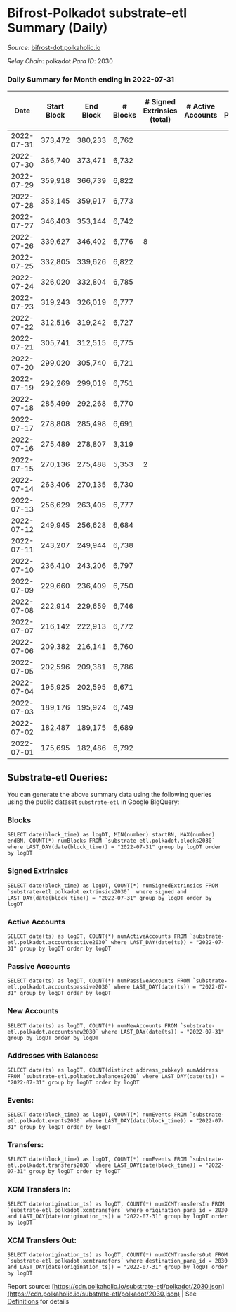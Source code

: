 # Bifrost-Polkadot substrate-etl Summary (Daily)

_Source_: [bifrost-dot.polkaholic.io](https://bifrost-dot.polkaholic.io)

*Relay Chain*: polkadot
*Para ID*: 2030



### Daily Summary for Month ending in 2022-07-31


| Date | Start Block | End Block | # Blocks | # Signed Extrinsics (total) | # Active Accounts | # Passive | # New | # Addresses with Balances | # Events | # Transfers | # XCM Transfers In | # XCM Transfers Out | Issues | 
| ---- | ----------- | --------- | -------- | --------------------------- | ----------------- | --------- | ----- | ------------------------- | -------- | ----------- | ------------------ | ------------------- | ------ |
| 2022-07-31 | 373,472 | 380,233 | 6,762 |  |  |  |  | 6 | 13,528 |   |   |   |  |
| 2022-07-30 | 366,740 | 373,471 | 6,732 |  |  |  |  | 6 | 13,468 |   |   |   |  |
| 2022-07-29 | 359,918 | 366,739 | 6,822 |  |  |  |  | 6 | 13,648 |   |   |   |  |
| 2022-07-28 | 353,145 | 359,917 | 6,773 |  |  |  |  | 6 | 13,549 |   |   |   |  |
| 2022-07-27 | 346,403 | 353,144 | 6,742 |  |  |  |  | 6 | 13,488 |   |   |   |  |
| 2022-07-26 | 339,627 | 346,402 | 6,776 | 8 |  |  |  | 6 | 13,597 |   |   |   |  |
| 2022-07-25 | 332,805 | 339,626 | 6,822 |  |  |  |  | 6 | 13,648 |   |   |   |  |
| 2022-07-24 | 326,020 | 332,804 | 6,785 |  |  |  |  | 6 | 13,573 |   |   |   |  |
| 2022-07-23 | 319,243 | 326,019 | 6,777 |  |  |  |  | 6 | 13,558 |   |   |   |  |
| 2022-07-22 | 312,516 | 319,242 | 6,727 |  |  |  |  | 6 | 13,458 |   |   |   |  |
| 2022-07-21 | 305,741 | 312,515 | 6,775 |  |  |  |  | 6 | 13,554 |   |   |   |  |
| 2022-07-20 | 299,020 | 305,740 | 6,721 |  |  |  |  | 6 | 13,445 |   |   |   |  |
| 2022-07-19 | 292,269 | 299,019 | 6,751 |  |  |  |  | 6 | 13,506 |   |   |   |  |
| 2022-07-18 | 285,499 | 292,268 | 6,770 |  |  |  |  | 6 | 13,544 |   |   |   |  |
| 2022-07-17 | 278,808 | 285,498 | 6,691 |  |  |  |  | 6 | 13,386 |   |   |   |  |
| 2022-07-16 | 275,489 | 278,807 | 3,319 |  |  |  |  | 6 | 6,639 |   |   |   |  |
| 2022-07-15 | 270,136 | 275,488 | 5,353 | 2 |  |  |  | 6 | 10,715 |   |   |   |  |
| 2022-07-14 | 263,406 | 270,135 | 6,730 |  |  |  |  | 6 | 13,464 |   |   |   |  |
| 2022-07-13 | 256,629 | 263,405 | 6,777 |  |  |  |  | 6 | 13,561 |   |   |   |  |
| 2022-07-12 | 249,945 | 256,628 | 6,684 |  |  |  |  | 6 | 13,372 |   |   |   |  |
| 2022-07-11 | 243,207 | 249,944 | 6,738 |  |  |  |  | 6 | 13,479 |   |   |   |  |
| 2022-07-10 | 236,410 | 243,206 | 6,797 |  |  |  |  | 6 | 13,598 |   |   |   |  |
| 2022-07-09 | 229,660 | 236,409 | 6,750 |  |  |  |  | 6 | 13,504 |   |   |   |  |
| 2022-07-08 | 222,914 | 229,659 | 6,746 |  |  |  |  | 6 | 13,496 |   |   |   |  |
| 2022-07-07 | 216,142 | 222,913 | 6,772 |  |  |  |  | 6 | 13,547 |   |   |   |  |
| 2022-07-06 | 209,382 | 216,141 | 6,760 |  |  |  |  | 6 | 13,527 |   |   |   |  |
| 2022-07-05 | 202,596 | 209,381 | 6,786 |  |  |  |  | 6 | 13,576 |   |   |   |  |
| 2022-07-04 | 195,925 | 202,595 | 6,671 |  |  |  |  | 6 | 13,346 |   |   |   |  |
| 2022-07-03 | 189,176 | 195,924 | 6,749 |  |  |  |  | 6 | 13,501 |   |   |   |  |
| 2022-07-02 | 182,487 | 189,175 | 6,689 |  |  |  |  | 6 | 13,382 |   |   |   |  |
| 2022-07-01 | 175,695 | 182,486 | 6,792 |  |  |  |  | 6 | 13,588 |   |   |   |  |

## Substrate-etl Queries:
You can generate the above summary data using the following queries using the public dataset `substrate-etl` in Google BigQuery:


### Blocks
```
SELECT date(block_time) as logDT, MIN(number) startBN, MAX(number) endBN, COUNT(*) numBlocks FROM `substrate-etl.polkadot.blocks2030`  where LAST_DAY(date(block_time)) = "2022-07-31" group by logDT order by logDT
```


### Signed Extrinsics
```
SELECT date(block_time) as logDT, COUNT(*) numSignedExtrinsics FROM `substrate-etl.polkadot.extrinsics2030`  where signed and LAST_DAY(date(block_time)) = "2022-07-31" group by logDT order by logDT
```


### Active Accounts
```
SELECT date(ts) as logDT, COUNT(*) numActiveAccounts FROM `substrate-etl.polkadot.accountsactive2030` where LAST_DAY(date(ts)) = "2022-07-31" group by logDT order by logDT
```


### Passive Accounts
```
SELECT date(ts) as logDT, COUNT(*) numPassiveAccounts FROM `substrate-etl.polkadot.accountspassive2030` where LAST_DAY(date(ts)) = "2022-07-31" group by logDT order by logDT
```


### New Accounts
```
SELECT date(ts) as logDT, COUNT(*) numNewAccounts FROM `substrate-etl.polkadot.accountsnew2030` where LAST_DAY(date(ts)) = "2022-07-31" group by logDT order by logDT
```


### Addresses with Balances:
```
SELECT date(ts) as logDT, COUNT(distinct address_pubkey) numAddress FROM `substrate-etl.polkadot.balances2030` where LAST_DAY(date(ts)) = "2022-07-31" group by logDT order by logDT
```


### Events:
```
SELECT date(block_time) as logDT, COUNT(*) numEvents FROM `substrate-etl.polkadot.events2030` where LAST_DAY(date(block_time)) = "2022-07-31" group by logDT order by logDT
```


### Transfers:
```
SELECT date(block_time) as logDT, COUNT(*) numEvents FROM `substrate-etl.polkadot.transfers2030` where LAST_DAY(date(block_time)) = "2022-07-31" group by logDT order by logDT
```


### XCM Transfers In:
```
SELECT date(origination_ts) as logDT, COUNT(*) numXCMTransfersIn FROM `substrate-etl.polkadot.xcmtransfers` where origination_para_id = 2030 and LAST_DAY(date(origination_ts)) = "2022-07-31" group by logDT order by logDT
```


### XCM Transfers Out:
```
SELECT date(origination_ts) as logDT, COUNT(*) numXCMTransfersOut FROM `substrate-etl.polkadot.xcmtransfers` where destination_para_id = 2030 and LAST_DAY(date(origination_ts)) = "2022-07-31" group by logDT order by logDT
```



Report source: [https://cdn.polkaholic.io/substrate-etl/polkadot/2030.json](https://cdn.polkaholic.io/substrate-etl/polkadot/2030.json) | See [Definitions](/DEFINITIONS.md) for details
